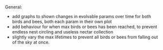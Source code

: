 General:

- add graphs to shown changes in evolvable params over time for both birds and bees, both each param in their own plot
- add behaviour for when max birds or bees has been reached, to prevent endless nest circling and useless nectar collection
- slightly vary the max lifetimes to prevent all birds or bees from falling out of the sky at once.

